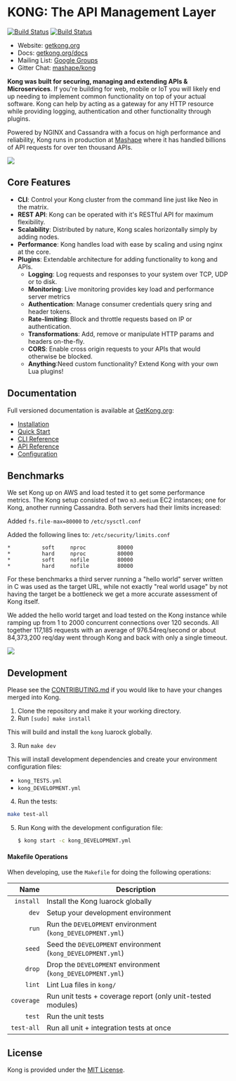 # KONG: The API Management Layer

[![Build Status][travis-badge]][travis-url] [![Build Status][license-badge]][license-url] 

- Website: [getkong.org](http://getkong.org/)
- Docs: [getkong.org/docs](http://getkong.org/docs)
- Mailing List: [Google Groups](https://groups.google.com/forum/#!forum/konglayer)
- Gitter Chat: [mashape/kong](https://gitter.im/Mashape/kong)

**Kong was built for securing, managing and extending APIs & Microservices**. If you're building for web, mobile or IoT you will likely end up needing to implement common functionality on top of your actual software. Kong can help by acting as a gateway for any HTTP resource while providing logging, authentication and other functionality through plugins. 

Powered by NGINX and Cassandra with a focus on high performance and reliability, Kong runs in production at [Mashape](https://www.mashape.com) where it has handled billions of API requests for over ten thousand APIs.

[![](http://i.imgur.com/fxkvt5k.png)](http://getkong.org/)

## Core Features

- **CLI**: Control your Kong cluster from the command line just like Neo in the matrix.
- **REST API**: Kong can be operated with it's RESTful API for maximum flexibility.
- **Scalability**: Distributed by nature, Kong scales horizontally simply by adding nodes.
- **Performance**: Kong handles load with ease by scaling and using nginx at the core.
- **Plugins**: Extendable architecture for adding functionality to kong and APIs.
  - **Logging**: Log requests and responses to your system over TCP, UDP or to disk.
  - **Monitoring**: Live monitoring provides key load and performance server metrics
  - **Authentication**: Manage consumer credentials query sring and header tokens.
  - **Rate-limiting**: Block and throttle requests based on IP or authentication.
  - **Transformations**: Add, remove or manipulate HTTP params and headers on-the-fly. 
  - **CORS**: Enable cross origin requests to your APIs that would otherwise be blocked.
  - **Anything**:Need custom functionality? Extend Kong with your own Lua plugins!

## Documentation 

Full versioned documentation is available at [GetKong.org](http://getkong.org):

- [Installation](http://www.getkong.org/download)
- [Quick Start](http://getkong.org/docs/latest/getting-started/quickstart/)
- [CLI Reference](http://getkong.org/docs/latest/cli/)
- [API Reference](http://getkong.org/docs/latest/admin-api)
- [Configuration](http://getkong.org/docs/latest/configuration/)

## Benchmarks

We set Kong up on AWS and load tested it to get some performance metrics. The Kong setup consisted of two `m3.medium` EC2 instances; one for Kong, another running Cassandra. Both servers had their limits increased:

Added `fs.file-max=80000` to `/etc/sysctl.conf`

Added the following lines to: `/etc/security/limits.conf`
```
*          soft     nproc          80000
*          hard     nproc          80000
*          soft     nofile         80000
*          hard     nofile         80000
```

For these benchmarks a third server running a "hello world" server written in C was used as the target URL, while not exactly "real world usage" by not having the target be a bottleneck we get a more accurate assessment of Kong itself. 

We added the hello world target and load tested on the Kong instance while ramping up from 1 to 2000 concurrent connections over 120 seconds. All together 117,185 requests with an average of 976.54req/second or about 84,373,200 req/day went through Kong and back with only a single timeout.

![](http://i.imgur.com/aDGRe4G.png)

## Development

Please see the [CONTRIBUTING.md][kong-contrib] if you would like to have your changes merged into Kong.

1. Clone the repository and make it your working directory.
2. Run `[sudo] make install`

  This will build and install the `kong` luarock globally.

3. Run `make dev`

  This will install development dependencies and create your environment configuration files:

  - `kong_TESTS.yml`
  - `kong_DEVELOPMENT.yml`

4. Run the tests:

  ```bash
  make test-all
  ```

5. Run Kong with the development configuration file:

   ```bash
   $ kong start -c kong_DEVELOPMENT.yml
   ```

#### Makefile Operations

When developing, use the `Makefile` for doing the following operations:

| Name          | Description                                                              |
| -------------:| -------------------------------------------------------------------------|
| `install`     | Install the Kong luarock globally                                        |
| `dev`         | Setup your development environment                                       |
| `run`         | Run the `DEVELOPMENT` environment (`kong_DEVELOPMENT.yml`)               |
| `seed`        | Seed the `DEVELOPMENT` environment (`kong_DEVELOPMENT.yml`)              |
| `drop`        | Drop the `DEVELOPMENT` environment (`kong_DEVELOPMENT.yml`)              |
| `lint`        | Lint Lua files in `kong/`                                                |
| `coverage`    | Run unit tests + coverage report (only unit-tested modules)              |
| `test`        | Run the unit tests                                                       |
| `test-all`    | Run all unit + integration tests at once                                 |

## License

Kong is provided under the [MIT License][license-url]. 

[kong-contrib]: https://github.com/Mashape/kong/blob/master/CONTRIBUTING.md
[kong-changelog]: https://github.com/Mashape/kong/blob/master/CHANGELOG.md

[travis-url]: https://travis-ci.org/Mashape/kong
[travis-badge]: https://img.shields.io/travis/Mashape/kong.svg?style=flat

[license-url]: https://github.com/Mashape/kong/blob/master/LICENSE
[license-badge]: https://img.shields.io/github/license/mashape/kong.svg
